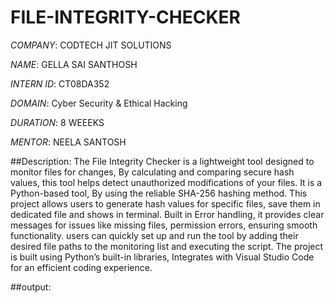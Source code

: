 # FILE-INTEGRITY-CHECKER

*COMPANY*: CODTECH JIT SOLUTIONS 

*NAME*: GELLA SAI SANTHOSH

*INTERN ID*: CT08DA352

*DOMAIN*: Cyber Security & Ethical Hacking 

*DURATION*: 8 WEEEKS 

*MENTOR*: NEELA SANTOSH

##Description: The File Integrity Checker is a lightweight tool designed to monitor files for changes, By calculating and comparing secure hash values, this tool helps detect unauthorized modifications of your files. It is a Python-based tool, By using the reliable SHA-256 hashing method. This project allows users to generate hash values for specific files, save them in dedicated file and shows in terminal. Built in Error handling, it provides clear messages for issues like missing files, permission errors, ensuring smooth functionality.  users can quickly set up and run the tool by adding their desired file paths to the monitoring list and executing the script. The project is built using Python’s built-in libraries, Integrates with Visual Studio Code for an efficient coding experience.

##output: 
